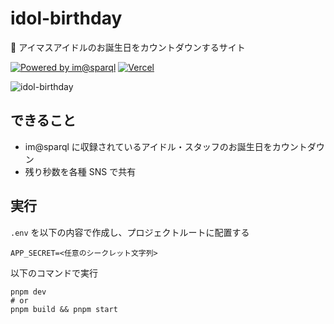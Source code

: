 # idol-birthday

🎂 アイマスアイドルのお誕生日をカウントダウンするサイト

[![Powered by im@sparql](https://img.shields.io/badge/powered%20by-im%40sparql-F34F6D)](https://sparql.crssnky.xyz/imas/)
[![Vercel](https://therealsujitk-vercel-badge.vercel.app/?app=idol-birthday)](https://idol-birthday.vercel.app)

![idol-birthday](https://github.com/arrow2nd/idol-birthday/assets/44780846/e638b435-2fd7-48c2-b8d4-904c5802bc42)

## できること

- im@sparql に収録されているアイドル・スタッフのお誕生日をカウントダウン
- 残り秒数を各種 SNS で共有

## 実行

`.env` を以下の内容で作成し、プロジェクトルートに配置する

```
APP_SECRET=<任意のシークレット文字列>
```

以下のコマンドで実行

```
pnpm dev
# or
pnpm build && pnpm start
```
